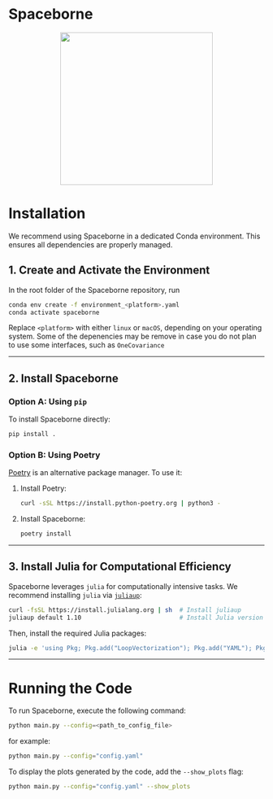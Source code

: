 # Spaceborne

<p align="center">
  <img src="https://github.com/user-attachments/assets/6c5d9280-70b2-4f66-8bfb-c513317aea06" width="300">
</p>

<!-- ![sb_logo](https://github.com/user-attachments/assets/6c5d9280-70b2-4f66-8bfb-c513317aea06) -->

# Installation

We recommend using Spaceborne in a dedicated Conda environment. This ensures all dependencies are properly managed.

## 1. Create and Activate the Environment

In the root folder of the Spaceborne repository, run

```bash
conda env create -f environment_<platform>.yaml
conda activate spaceborne
```

Replace `<platform>` with either `linux` or `macOS`, depending on your operating system.
Some of the depenencies may be remove in case you do not plan to use some interfaces, such as 
`OneCovariance` 

---

## 2. Install Spaceborne

### Option A: Using `pip`

To install Spaceborne directly:

```bash
pip install .
```

### Option B: Using Poetry

[Poetry](https://python-poetry.org/) is an alternative package manager. To use it:

1. Install Poetry:
   ```bash
   curl -sSL https://install.python-poetry.org | python3 -
   ```
2. Install Spaceborne:
   ```bash
   poetry install
   ```

---

## 3. Install Julia for Computational Efficiency

Spaceborne leverages `julia` for computationally intensive tasks. We recommend installing `julia` via [`juliaup`](https://github.com/JuliaLang/juliaup):

```bash
curl -fsSL https://install.julialang.org | sh  # Install juliaup
juliaup default 1.10                           # Install Julia version 1.10
```

Then, install the required Julia packages:

```bash
julia -e 'using Pkg; Pkg.add("LoopVectorization"); Pkg.add("YAML"); Pkg.add("NPZ")'
```

---

# Running the Code

To run Spaceborne, execute the following command:

```bash
python main.py --config=<path_to_config_file>
```

for example:

```bash
python main.py --config="config.yaml"
```

To display the plots generated by the code, add the `--show_plots` flag:

```bash
python main.py --config="config.yaml" --show_plots
```
